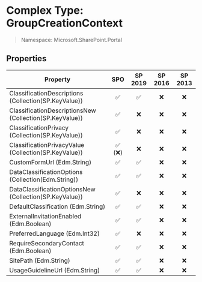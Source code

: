 # Complex Type: GroupCreationContext

> Namespace: Microsoft.SharePoint.Portal

## Properties

Property | SPO | SP 2019 | SP 2016 | SP 2013
----------|:---:|:-------:|:-------:|:-------:
ClassificationDescriptions (Collection(SP.KeyValue)) | ✅ | ✅ | ❌ | ❌
ClassificationDescriptionsNew (Collection(SP.KeyValue)) | ✅ | ❌ | ❌ | ❌
ClassificationPrivacy (Collection(SP.KeyValue)) | ✅ | ❌ | ❌ | ❌
ClassificationPrivacyValue (Collection(SP.KeyValue)) | ✅ (❌) | ❌ | ❌ | ❌
CustomFormUrl (Edm.String) | ✅ | ✅ | ❌ | ❌
DataClassificationOptions (Collection(Edm.String)) | ✅ | ✅ | ❌ | ❌
DataClassificationOptionsNew (Collection(SP.KeyValue)) | ✅ | ❌ | ❌ | ❌
DefaultClassification (Edm.String) | ✅ | ✅ | ❌ | ❌
ExternalInvitationEnabled (Edm.Boolean) | ✅ | ✅ | ❌ | ❌
PreferredLanguage (Edm.Int32) | ✅ | ❌ | ❌ | ❌
RequireSecondaryContact (Edm.Boolean) | ✅ | ✅ | ❌ | ❌
SitePath (Edm.String) | ✅ | ✅ | ❌ | ❌
UsageGuidelineUrl (Edm.String) | ✅ | ✅ | ❌ | ❌